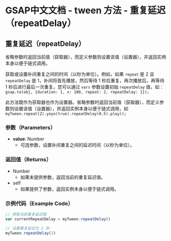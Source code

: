 # GSAP中文文档 - tween 方法 - 重复延迟（repeatDelay）

## 重复延迟（repeatDelay）

省略参数时返回当前值（获取器），而定义参数则设置该值（设置器），并返回实例本身以便于链式调用。

获取或设置补间重复之间的时间（以秒为单位）。例如，如果 `repeat` 是 2 且 `repeatDelay` 是 1，补间将首先播放，然后等待 1 秒后重复，再次播放后，再等待 1 秒后进行最后一次重复。您可以通过 `vars` 参数设置初始 `repeatDelay` 值，如：`gsap.to(obj, {duration: 1, x: 100, repeat: 2, repeatDelay: 1});`

此方法既作为获取器也作为设置器。省略参数时返回当前值（获取器），而定义参数则设置该值（设置器），并返回实例本身以便于链式调用，如 `myTween.repeat(2).yoyo(true).repeatDelay(0.5).play();`

### 参数（Parameters）

- **value**: Number
  - 可选参数，设置补间重复之间的延迟时间（以秒为单位）。

### 返回值（Returns）

- Number
  - 如果未提供参数，返回当前的重复延迟值。
- self
  - 如果提供了参数，返回实例本身以便于链式调用。

### 示例代码（Example Code）

```javascript
// 获取当前重复延迟值
var currentRepeatDelay = myTween.repeatDelay()

// 设置重复延迟为 2 秒
myTween.repeatDelay(2)
```
